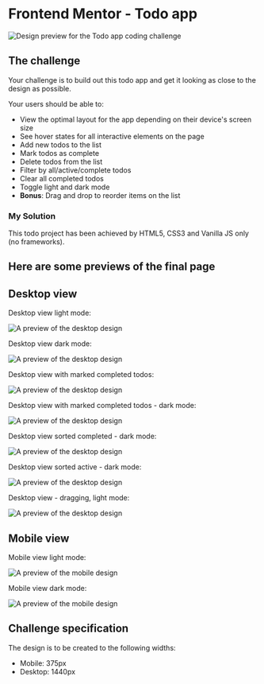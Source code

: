 # Frontend Mentor - Todo app

![Design preview for the Todo app coding challenge](./design/desktop-preview.jpg)


## The challenge

Your challenge is to build out this todo app and get it looking as close to the design as possible.

Your users should be able to:

- View the optimal layout for the app depending on their device's screen size
- See hover states for all interactive elements on the page
- Add new todos to the list
- Mark todos as complete
- Delete todos from the list
- Filter by all/active/complete todos
- Clear all completed todos
- Toggle light and dark mode
- **Bonus**: Drag and drop to reorder items on the list

### My Solution

This todo project has been achieved by HTML5, CSS3 and Vanilla JS only (no frameworks).
## Here are some previews of the final page

## Desktop view
Desktop view light mode:

![A preview of the desktop design](pictures/desktop1.PNG)

Desktop view dark mode:

![A preview of the desktop design](pictures/desktop2.PNG)

Desktop view with marked completed todos:

![A preview of the desktop design](pictures/desktop3.PNG)

Desktop view with marked completed todos - dark mode:

![A preview of the desktop design](pictures/desktop4.PNG)

Desktop view sorted completed - dark mode:

![A preview of the desktop design](pictures/desktop5.PNG)

Desktop view sorted active - dark mode:

![A preview of the desktop design](pictures/desktop2.PNG)

Desktop view - dragging, light mode:

![A preview of the desktop design](pictures/desktop7.PNG)


## Mobile view

Mobile view light mode:

![A preview of the mobile design](pictures/mobile1.PNG)

Mobile view dark mode:

![A preview of the mobile design](pictures/mobile2.PNG)

## Challenge specification

The design is to be created to the following widths:

- Mobile: 375px
- Desktop: 1440px
